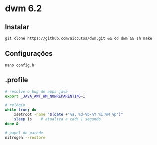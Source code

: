 # dwm 6.2
## Instalar
    git clone https://github.com/aicoutos/dwm.git && cd dwm && sh make

## Configurações
    nano config.h

## .profile
```bash
# resolve o bug de apps java
export _JAVA_AWT_WM_NONREPARENTING=1 

# relógio
while true; do
    xsetroot -name "$(date +"%a, %d-%b-%Y %I:%M %p")"
    sleep 1s    # atualiza a cada 1 segundo
done &

# papel de parede
nitrogen --restore
```
